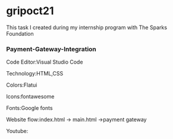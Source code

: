 # gripoct21
This task I created during my internship program with The Sparks Foundation
### Payment-Gateway-Integration

Code Editor:Visual Studio Code

Technology:HTML,CSS

Colors:Flatui

Icons:fontawesome

Fonts:Google fonts

Website flow:index.html -> main.html ->payment gateway

Youtube:
